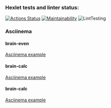 ### Hexlet tests and linter status:
[![Actions Status](https://github.com/credo-creative-studio-study/php-project-lvl1/workflows/hexlet-check/badge.svg)](https://github.com/credo-creative-studio-study/php-project-lvl1/actions)
[![Maintainability](https://api.codeclimate.com/v1/badges/a99a88d28ad37a79dbf6/maintainability)](https://codeclimate.com/github/codeclimate/codeclimate/maintainability)
![LintTesting](https://github.com/credo-creative-studio-study/php-project-lvl1/actions/workflows/lint.yml/badge.svg?event=push)

### Asciinema

#### brain-even
[Asciinema example](https://asciinema.org/a/vpZqWuAFjx2Lky8wLTKlz2wY7)

#### brain-calc
[Asciinema example](https://asciinema.org/a/SH4ym8uriX1TFuAVsEWLfvOZU)

#### brain-calc
[Asciinema example](https://asciinema.org/a/scTHA5BVqlWCoA6I74XTkjHJA)


